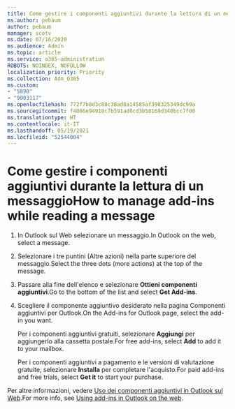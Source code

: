 ```yaml
---
title: Come gestire i componenti aggiuntivi durante la lettura di un messaggio
ms.author: pebaum
author: pebaum
manager: scotv
ms.date: 07/16/2020
ms.audience: Admin
ms.topic: article
ms.service: o365-administration
ROBOTS: NOINDEX, NOFOLLOW
localization_priority: Priority
ms.collection: Adm_O365
ms.custom:
- "5890"
- "9003117"
ms.openlocfilehash: 772f7b8d3c88c38ad8a14585af398325349dc99a
ms.sourcegitcommit: f4866e94918c7b591ad0cd3b58169d340bcc7f00
ms.translationtype: HT
ms.contentlocale: it-IT
ms.lasthandoff: 05/19/2021
ms.locfileid: "52544004"
---
```

# <a name="how-to-manage-add-ins-while-reading-a-message"></a><span data-ttu-id="732b0-102">Come gestire i componenti aggiuntivi durante la lettura di un messaggio</span><span class="sxs-lookup"><span data-stu-id="732b0-102">How to manage add-ins while reading a message</span></span>

1. <span data-ttu-id="732b0-103">In Outlook sul Web selezionare un messaggio.</span><span class="sxs-lookup"><span data-stu-id="732b0-103">In Outlook on the web, select a message.</span></span>
    
2. <span data-ttu-id="732b0-104">Selezionare i tre puntini (Altre azioni) nella parte superiore del messaggio.</span><span class="sxs-lookup"><span data-stu-id="732b0-104">Select the three dots (more actions) at the top of the message.</span></span>

3. <span data-ttu-id="732b0-105">Passare alla fine dell'elenco e selezionare **Ottieni componenti aggiuntivi**.</span><span class="sxs-lookup"><span data-stu-id="732b0-105">Go to the bottom of the list and select **Get Add-ins**.</span></span>
    
4. <span data-ttu-id="732b0-106">Scegliere il componente aggiuntivo desiderato nella pagina Componenti aggiuntivi per Outlook.</span><span class="sxs-lookup"><span data-stu-id="732b0-106">On the Add-ins for Outlook page, select the add-in you want.</span></span>
    
    <span data-ttu-id="732b0-107">Per i componenti aggiuntivi gratuiti, selezionare **Aggiungi** per aggiungerlo alla cassetta postale.</span><span class="sxs-lookup"><span data-stu-id="732b0-107">For free add-ins, select **Add** to add it to your mailbox.</span></span>
    
    <span data-ttu-id="732b0-108">Per i componenti aggiuntivi a pagamento e le versioni di valutazione gratuite, selezionare **Installa** per completare l'acquisto.</span><span class="sxs-lookup"><span data-stu-id="732b0-108">For paid add-ins and free trials, select **Get it** to start your purchase.</span></span>
    
<span data-ttu-id="732b0-109">Per altre informazioni, vedere [Uso dei componenti aggiuntivi in Outlook sul Web](https://support.microsoft.com/office/using-add-ins-in-outlook-on-the-web-8f2ce816-5df4-44a5-958c-f7f9d6dabdce).</span><span class="sxs-lookup"><span data-stu-id="732b0-109">For more info, see [Using add-ins in Outlook on the web](https://support.microsoft.com/office/using-add-ins-in-outlook-on-the-web-8f2ce816-5df4-44a5-958c-f7f9d6dabdce).</span></span>